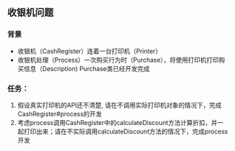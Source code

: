 ## 收银机问题
### 背景
* 收银机（CashRegister）连着一台打印机（Printer）
* 收银机处理（Process）一次购买行为时（Purchase），将使用打印机打印购买信息（Description) 
Purchase类已经开发完成

### 任务：
1. 假设真实打印机的API还不清楚, 请在不调用实际打印机对象的情况下，完成CashRegister#process的开发
2. 考虑process调用CashRegister中的calculateDiscount方法计算折扣，并一起打印出来；请在不实际调用calculateDiscount方法的情况下，完成process开发
